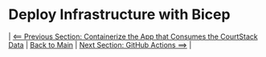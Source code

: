 # Deploy Infrastructure with Bicep

| [<== Previous Section: Containerize the App that Consumes the CourtStack Data](ContainerizeApp.md) | [Back to Main](README.md) | [Next Section: GitHub Actions ==>](GitHubActions.md) |
